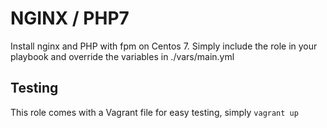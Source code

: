 # NGINX / PHP7
Install nginx and PHP with fpm on Centos 7. Simply include the role in your playbook and override the variables in ./vars/main.yml

## Testing
This role comes with a Vagrant file for easy testing, simply `vagrant up`